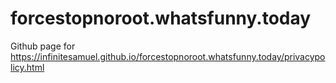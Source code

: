 # forcestopnoroot.whatsfunny.today
Github page for <a href="privacypolicy.html">https://infinitesamuel.github.io/forcestopnoroot.whatsfunny.today/privacypolicy.html</a>
